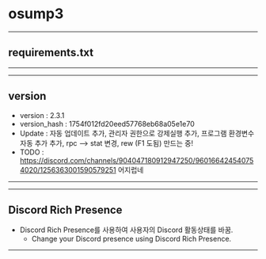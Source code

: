 # osump3
---
## requirements.txt
---
---
## version
- version : 2.3.1
- version_hash : 1754f012fd20eed57768eb68a05e1e70
- Update : 자동 업데이트 추가, 관리자 권한으로 강제실행 추가, 프로그램 환경변수 자동 추가 추가, rpc --> stat 변경, rew (F1 도됨) 만드는 중!
- TODO : https://discord.com/channels/904047180912947250/960166424540754020/1256363001590579251 어지럽네
---
---
## Discord Rich Presence

- Discord Rich Presence를 사용하여 사용자의 Discord 활동상태를 바꿈.
    - Change your Discord presence using Discord Rich Presence.
---